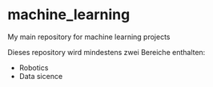 # machine_learning
My main repository for machine learning projects

Dieses repository wird mindestens zwei Bereiche enthalten:
- Robotics
- Data sicence
